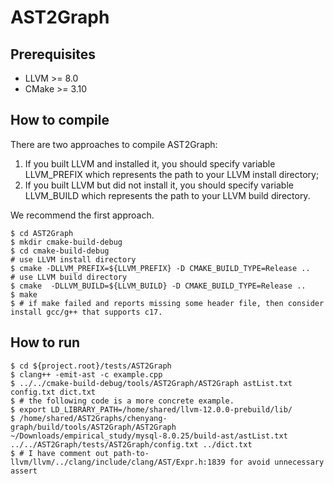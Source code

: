 #  AST2Graph
## Prerequisites

- LLVM >= 8.0
- CMake >= 3.10

## How to compile

There are two approaches to compile AST2Graph:

1. If you built LLVM and installed it, you should specify variable LLVM_PREFIX which represents the path to your LLVM install directory;
2. If you built LLVM but did not install it, you should specify variable LLVM_BUILD which represents the path to your LLVM build directory.

We recommend the first approach.

```shell
$ cd AST2Graph
$ mkdir cmake-build-debug
$ cd cmake-build-debug
# use LLVM install directory
$ cmake -DLLVM_PREFIX=${LLVM_PREFIX} -D CMAKE_BUILD_TYPE=Release ..
# use LLVM build directory
$ cmake  -DLLVM_BUILD=${LLVM_BUILD} -D CMAKE_BUILD_TYPE=Release ..
$ make
$ # if make failed and reports missing some header file, then consider install gcc/g++ that supports c17.
`````

## How to run

```shell
$ cd ${project.root}/tests/AST2Graph
$ clang++ -emit-ast -c example.cpp
$ ../../cmake-build-debug/tools/AST2Graph/AST2Graph astList.txt config.txt dict.txt
$ # the following code is a more concrete example.
$ export LD_LIBRARY_PATH=/home/shared/llvm-12.0.0-prebuild/lib/
$ /home/shared/AST2Graphs/chenyang-graph/build/tools/AST2Graph/AST2Graph ~/Downloads/empirical_study/mysql-8.0.25/build-ast/astList.txt ../../AST2Graph/tests/AST2Graph/config.txt ../dict.txt
$ # I have comment out path-to-llvm/llvm/../clang/include/clang/AST/Expr.h:1839 for avoid unnecessary assert
```
